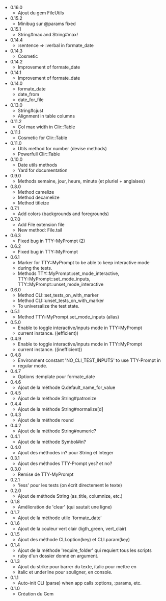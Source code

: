 * 0.16.0
  - Ajout du gem FileUtils
* 0.15.2
  - Minibug sur @params fixed
* 0.15.1
  - String#max and String#max!
* 0.14.4
  - :sentence => :verbal in formate_date
* 0.14.3
  - Cosmetic
* 0.14.2
  - Improvement of formate_date
* 0.14.1
  - Improvement of formate_date
* 0.14.0
  - formate_date
  - date_from
  - date_for_file
* 0.13.0
  - String#cjust
  - Alignment in table columns
* 0.11.2
  - Col max width in Clir::Table
* 0.11.1
  - Cosmetic for Clir::Table
* 0.11.0
  - Utils method for number (devise methods)
  - Powerfull Clir::Table
* 0.10.0
  - Date utils methods
  - Yard for documentation
* 0.9.0
  - Methods semaine, jour, heure, minute (et pluriel + anglaises)
* 0.8.0
  - Method camelize
  - Method decamelize
  - Method titleize
* 0.7.1
  - Add colors (backgrounds and foregrounds)
* 0.7.0
  - Add File extension file
  - New method: File.tail
* 0.6.3
  - Fixed bug in TTY::MyPrompt (2)
* 0.6.2
  - Fixed bug in TTY::MyPrompt
* 0.6.1
  - Marker for TTY::MyPrompt to be able to keep interactive mode
  - during the tests.
  - Methods TTY::MyPrompt::set_mode_interactive, TTY::MyPrompt::set_mode_inputs, TTY::MyPrompt::unset_mode_interactive
* 0.6.0
  - Method CLI::set_tests_on_with_marker
  - Method CLI::unset_tests_on_with_marker
  - To universalize the test state.
* 0.5.1
  - Method TTY::MyPrompt.set_mode_inputs (alias)
* 0.5.0
  - Enable to toggle interactive/inputs mode in TTY::MyPrompt
  - current instance. ((efficient))
* 0.4.9
  - Enable to toggle interactive/inputs mode in TTY::MyPrompt
  - current instance. ((inefficient))
* 0.4.8
  - Environment constant 'NO_CLI_TEST_INPUTS' to use TTY-Prompt in
  - regular mode.
* 0.4.7
  - Options :template pour formate_date
* 0.4.6
  - Ajout de la méthode Q.default_name_for_value
* 0.4.5
  - Ajout de la méthode String#patronize
* 0.4.4
  - Ajout de la méthode String#normalize[d]
* 0.4.3
  - Ajout de la méthode round
* 0.4.2
  - Ajout de la méthode String#numeric?
* 0.4.1
  - Ajout de la méthode Symbol#in?
* 0.4.0
  - Ajout des méthodes in? pour String et Integer
* 0.3.1
  - Ajout des méthodes TTY-Prompt yes? et no?
* 0.3.0
  - Remise de TTY-MyPrompt
* 0.2.1
  - 'less' pour les tests (on écrit directement le texte)
* 0.2.0
  - Ajout de méthode String (as_title, columnize, etc.)
* 0.1.8
  - Amélioration de 'clear' (qui sautait une ligne)
* 0.1.7
  - Ajout de la méthode utile 'formate_date'
* 0.1.6
  - Ajout de la couleur vert clair (ligth_green, vert_clair)
* 0.1.5
  - Ajout des méthode CLI.option(key) et CLI.param(key)
* 0.1.4
  - Ajout de la méthode 'require_folder' qui requiert tous les scripts
  - ruby d'un dossier donné en argument.
* 0.1.3
  - Ajout du strike pour barrer du texte, italic pour mettre en
  - italic et underline pour souligner, en console.
* 0.1.1
  - Auto-init CLI (parse) when app calls :options, :params, etc.
* 0.1.0
  - Création du Gem
